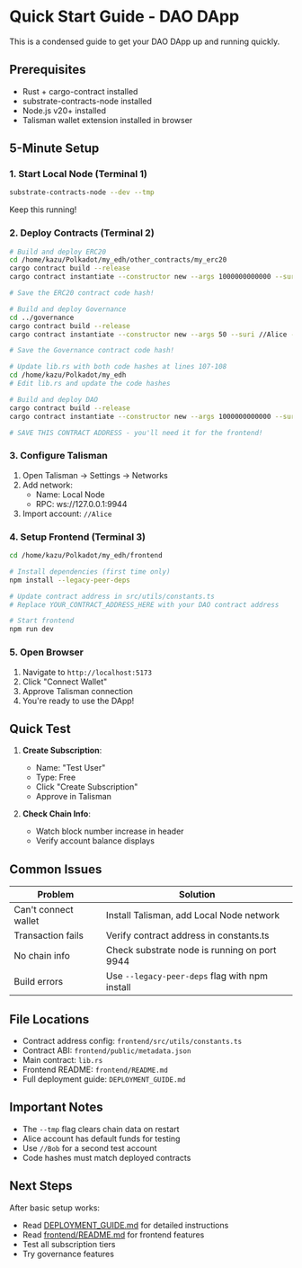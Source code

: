 # Quick Start Guide - DAO DApp

This is a condensed guide to get your DAO DApp up and running quickly.

## Prerequisites

- Rust + cargo-contract installed
- substrate-contracts-node installed
- Node.js v20+ installed
- Talisman wallet extension installed in browser

## 5-Minute Setup

### 1. Start Local Node (Terminal 1)

```bash
substrate-contracts-node --dev --tmp
```

Keep this running!

### 2. Deploy Contracts (Terminal 2)

```bash
# Build and deploy ERC20
cd /home/kazu/Polkadot/my_edh/other_contracts/my_erc20
cargo contract build --release
cargo contract instantiate --constructor new --args 1000000000000 --suri //Alice --skip-confirm

# Save the ERC20 contract code hash!

# Build and deploy Governance
cd ../governance
cargo contract build --release
cargo contract instantiate --constructor new --args 50 --suri //Alice --skip-confirm

# Save the Governance contract code hash!

# Update lib.rs with both code hashes at lines 107-108
cd /home/kazu/Polkadot/my_edh
# Edit lib.rs and update the code hashes

# Build and deploy DAO
cargo contract build --release
cargo contract instantiate --constructor new --args 1000000000000 --suri //Alice --skip-confirm

# SAVE THIS CONTRACT ADDRESS - you'll need it for the frontend!
```

### 3. Configure Talisman

1. Open Talisman → Settings → Networks
2. Add network:
   - Name: Local Node
   - RPC: ws://127.0.0.1:9944
3. Import account: `//Alice`

### 4. Setup Frontend (Terminal 3)

```bash
cd /home/kazu/Polkadot/my_edh/frontend

# Install dependencies (first time only)
npm install --legacy-peer-deps

# Update contract address in src/utils/constants.ts
# Replace YOUR_CONTRACT_ADDRESS_HERE with your DAO contract address

# Start frontend
npm run dev
```

### 5. Open Browser

1. Navigate to `http://localhost:5173`
2. Click "Connect Wallet"
3. Approve Talisman connection
4. You're ready to use the DApp!

## Quick Test

1. **Create Subscription**:
   - Name: "Test User"
   - Type: Free
   - Click "Create Subscription"
   - Approve in Talisman

2. **Check Chain Info**:
   - Watch block number increase in header
   - Verify account balance displays

## Common Issues

| Problem | Solution |
|---------|----------|
| Can't connect wallet | Install Talisman, add Local Node network |
| Transaction fails | Verify contract address in constants.ts |
| No chain info | Check substrate node is running on port 9944 |
| Build errors | Use `--legacy-peer-deps` flag with npm install |

## File Locations

- Contract address config: `frontend/src/utils/constants.ts`
- Contract ABI: `frontend/public/metadata.json`
- Main contract: `lib.rs`
- Frontend README: `frontend/README.md`
- Full deployment guide: `DEPLOYMENT_GUIDE.md`

## Important Notes

- The `--tmp` flag clears chain data on restart
- Alice account has default funds for testing
- Use `//Bob` for a second test account
- Code hashes must match deployed contracts

## Next Steps

After basic setup works:
- Read [DEPLOYMENT_GUIDE.md](DEPLOYMENT_GUIDE.md) for detailed instructions
- Read [frontend/README.md](frontend/README.md) for frontend features
- Test all subscription tiers
- Try governance features

